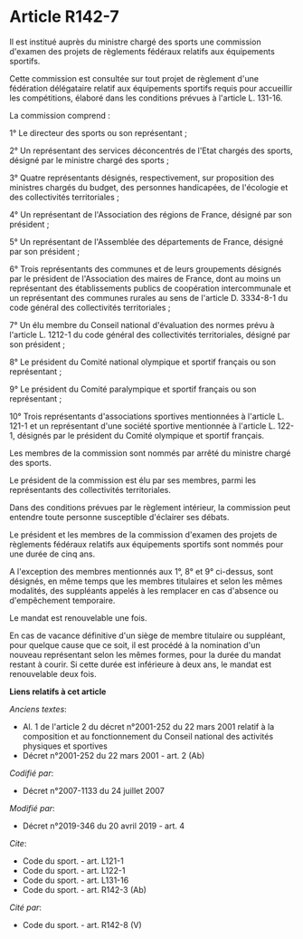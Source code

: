 # Article R142-7

Il est institué auprès du ministre chargé des sports une commission d'examen des projets de règlements fédéraux relatifs aux
équipements sportifs.

Cette commission est consultée sur tout projet de règlement d'une fédération délégataire relatif aux équipements sportifs
requis pour accueillir les compétitions, élaboré dans les conditions prévues à l'article L. 131-16.

La commission comprend :

1° Le directeur des sports ou son représentant ;

2° Un représentant des services déconcentrés de l'Etat chargés des sports, désigné par le ministre chargé des sports ;

3° Quatre représentants désignés, respectivement, sur proposition des ministres chargés du budget, des personnes handicapées,
de l'écologie et des collectivités territoriales ;

4° Un représentant de l'Association des régions de France, désigné par son président ;

5° Un représentant de l'Assemblée des départements de France, désigné par son président ;

6° Trois représentants des communes et de leurs groupements désignés par le président de l'Association des maires de France,
dont au moins un représentant des établissements publics de coopération intercommunale et un représentant des communes
rurales au sens de l'article D. 3334-8-1 du code général des collectivités territoriales ;

7° Un élu membre du Conseil national d'évaluation des normes prévu à l'article L. 1212-1 du code général des collectivités
territoriales, désigné par son président ;

8° Le président du Comité national olympique et sportif français ou son représentant ;

9° Le président du Comité paralympique et sportif français ou son représentant ;

10° Trois représentants d'associations sportives mentionnées à l'article L. 121-1 et un représentant d'une société sportive
mentionnée à l'article L. 122-1, désignés par le président du Comité olympique et sportif français.

Les membres de la commission sont nommés par arrêté du ministre chargé des sports.

Le président de la commission est élu par ses membres, parmi les représentants des collectivités territoriales.

Dans des conditions prévues par le règlement intérieur, la commission peut entendre toute personne susceptible d'éclairer ses
débats.

Le président et les membres de la commission d'examen des projets de règlements fédéraux relatifs aux équipements sportifs
sont nommés pour une durée de cinq ans.

A l'exception des membres mentionnés aux 1°, 8° et 9° ci-dessus, sont désignés, en même temps que les membres titulaires et
selon les mêmes modalités, des suppléants appelés à les remplacer en cas d'absence ou d'empêchement temporaire.

Le mandat est renouvelable une fois.

En cas de vacance définitive d'un siège de membre titulaire ou suppléant, pour quelque cause que ce soit, il est procédé à la
nomination d'un nouveau représentant selon les mêmes formes, pour la durée du mandat restant à courir. Si cette durée est
inférieure à deux ans, le mandat est renouvelable deux fois.

**Liens relatifs à cet article**

_Anciens textes_:

  - Al. 1 de l'article 2 du décret n°2001-252 du 22 mars 2001 relatif à la composition et au fonctionnement du Conseil national des activités physiques et sportives
  - Décret n°2001-252 du 22 mars 2001 - art. 2 (Ab)

_Codifié par_:

  - Décret n°2007-1133 du 24 juillet 2007

_Modifié par_:

  - Décret n°2019-346 du 20 avril 2019 - art. 4

_Cite_:

  - Code du sport. - art. L121-1
  - Code du sport. - art. L122-1
  - Code du sport. - art. L131-16
  - Code du sport. - art. R142-3 (Ab)

_Cité par_:

  - Code du sport. - art. R142-8 (V)
